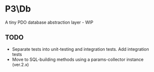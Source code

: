 # P3\Db

A tiny PDO database abstraction layer - WIP

## TODO

- Separate tests into unit-testing and integration tests. Add integration tests
- Move to SQL-building methods using a params-collector instance (ver.2.x)
